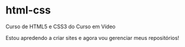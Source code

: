 # html-css
Curso de HTML5 e CSS3 do Curso em Vídeo

Estou apredendo a criar sites e agora vou gerenciar meus repositórios!